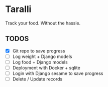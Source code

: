 # Taralli

Track your food. Without the hassle.

## TODOS

- [x] Git repo to save progress
- [ ] Log weight + Django models
- [ ] Log food + Django models
- [ ] Deployment with Docker + sqlite
- [ ] Login with Django sesame to save progress
- [ ] Delete / Update records
